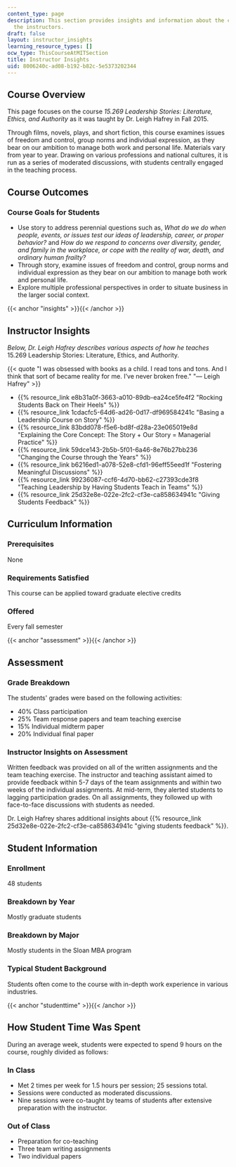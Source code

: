 ```yaml
---
content_type: page
description: This section provides insights and information about the course from
  the instructors.
draft: false
layout: instructor_insights
learning_resource_types: []
ocw_type: ThisCourseAtMITSection
title: Instructor Insights
uid: 8006240c-ad08-b192-b82c-5e5373202344
---
```

## Course Overview

This page focuses on the course _15.269 Leadership Stories: Literature, Ethics, and Authority_ as it was taught by Dr. Leigh Hafrey in Fall 2015.

Through films, novels, plays, and short fiction, this course examines issues of freedom and control, group norms and individual expression, as they bear on our ambition to manage both work and personal life. Materials vary from year to year. Drawing on various professions and national cultures, it is run as a series of moderated discussions, with students centrally engaged in the teaching process.

## Course Outcomes

### Course Goals for Students

- Use story to address perennial questions such as, _What do we do when people, events, or issues test our ideas of leadership, career, or proper behavior?_ and _How do we respond to concerns over diversity, gender, and family in the workplace, or cope with the reality of war, death, and ordinary human frailty?_
- Through story, examine issues of freedom and control, group norms and individual expression as they bear on our ambition to manage both work and personal life.
- Explore multiple professional perspectives in order to situate business in the larger social context.

{{< anchor "insights" >}}{{< /anchor >}}

## Instructor Insights

_Below, Dr. Leigh Hafrey describes various aspects of how he teaches_ 15.269 Leadership Stories: Literature, Ethics, and Authority.

{{< quote "I was obsessed with books as a child. I read tons and tons. And I think that sort of became reality for me. I’ve never broken free." "— Leigh Hafrey" >}}

- {{% resource_link e8b31a0f-3663-a010-89db-ea24ce5fe4f2 "Rocking Students Back on Their Heels" %}}
- {{% resource_link 1cdacfc5-64d6-ad26-0d17-df969584241c "Basing a Leadership Course on Story" %}}
- {{% resource_link 83bdd078-f5e6-bd8f-d28a-23e065019e8d "Explaining the Core Concept: The Story + Our Story = Managerial Practice" %}}
- {{% resource_link 59dce143-2b5b-5f01-6a46-8e76b27bb236 "Changing the Course through the Years" %}}
- {{% resource_link b6216ed1-a078-52e8-cfd1-96eff55eed1f "Fostering Meaningful Discussions" %}}
- {{% resource_link 99236087-ccf6-4d70-bb62-c27393cde3f8 "Teaching Leadership by Having Students Teach in Teams" %}}
- {{% resource_link 25d32e8e-022e-2fc2-cf3e-ca858634941c "Giving Students Feedback" %}}

## Curriculum Information

### Prerequisites

None

### Requirements Satisfied

This course can be applied toward graduate elective credits

### Offered

Every fall semester

{{< anchor "assessment" >}}{{< /anchor >}}

## Assessment

### Grade Breakdown

The students' grades were based on the following activities:

- 40% Class participation
- 25% Team response papers and team teaching exercise
- 15% Individual midterm paper
- 20% Individual final paper

### Instructor Insights on Assessment

Written feedback was provided on all of the written assignments and the team teaching exercise. The instructor and teaching assistant aimed to provide feedback within 5-7 days of the team assignments and within two weeks of the individual assignments. At mid-term, they alerted students to lagging participation grades. On all assignments, they followed up with face-to-face discussions with students as needed.

Dr. Leigh Hafrey shares additional insights about {{% resource_link 25d32e8e-022e-2fc2-cf3e-ca858634941c "giving students feedback" %}}.

## Student Information

### Enrollment

48 students

### Breakdown by Year

Mostly graduate students

### Breakdown by Major

Mostly students in the Sloan MBA program

### Typical Student Background

Students often come to the course with in-depth work experience in various industries.

{{< anchor "studenttime" >}}{{< /anchor >}}

## How Student Time Was Spent

During an average week, students were expected to spend 9 hours on the course, roughly divided as follows:

### In Class

- Met 2 times per week for 1.5 hours per session; 25 sessions total.
- Sessions were conducted as moderated discussions.
- Nine sessions were co-taught by teams of students after extensive preparation with the instructor.

### Out of Class

- Preparation for co-teaching
- Three team writing assignments
- Two individual papers